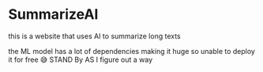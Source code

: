 # SummarizeAI
this is a website that uses AI to summarize long texts

the ML model has a lot of dependencies making it huge so unable to deploy it for free 😅
STAND By AS I figure out a way
